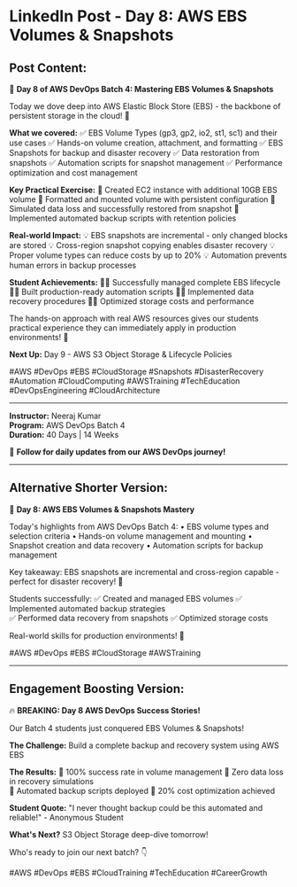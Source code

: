 # LinkedIn Post - Day 8: AWS EBS Volumes & Snapshots

## Post Content:

🚀 **Day 8 of AWS DevOps Batch 4: Mastering EBS Volumes & Snapshots** 

Today we dove deep into AWS Elastic Block Store (EBS) - the backbone of persistent storage in the cloud! 💾

**What we covered:**
✅ EBS Volume Types (gp3, gp2, io2, st1, sc1) and their use cases
✅ Hands-on volume creation, attachment, and formatting
✅ EBS Snapshots for backup and disaster recovery
✅ Data restoration from snapshots
✅ Automation scripts for snapshot management
✅ Performance optimization and cost management

**Key Practical Exercise:**
🔧 Created EC2 instance with additional 10GB EBS volume
🔧 Formatted and mounted volume with persistent configuration
🔧 Simulated data loss and successfully restored from snapshot
🔧 Implemented automated backup scripts with retention policies

**Real-world Impact:**
💡 EBS snapshots are incremental - only changed blocks are stored
💡 Cross-region snapshot copying enables disaster recovery
💡 Proper volume types can reduce costs by up to 20%
💡 Automation prevents human errors in backup processes

**Student Achievements:**
👨‍💻 Successfully managed complete EBS lifecycle
👨‍💻 Built production-ready automation scripts
👨‍💻 Implemented data recovery procedures
👨‍💻 Optimized storage costs and performance

The hands-on approach with real AWS resources gives our students practical experience they can immediately apply in production environments! 🎯

**Next Up:** Day 9 - AWS S3 Object Storage & Lifecycle Policies

#AWS #DevOps #EBS #CloudStorage #Snapshots #DisasterRecovery #Automation #CloudComputing #AWSTraining #TechEducation #DevOpsEngineering #CloudArchitecture

---

**Instructor:** Neeraj Kumar  
**Program:** AWS DevOps Batch 4  
**Duration:** 40 Days | 14 Weeks

🔗 **Follow for daily updates from our AWS DevOps journey!**

---

## Alternative Shorter Version:

🎯 **Day 8: AWS EBS Volumes & Snapshots Mastery**

Today's highlights from AWS DevOps Batch 4:
• EBS volume types and selection criteria
• Hands-on volume management and mounting
• Snapshot creation and data recovery
• Automation scripts for backup management

Key takeaway: EBS snapshots are incremental and cross-region capable - perfect for disaster recovery! 💾

Students successfully:
✅ Created and managed EBS volumes
✅ Implemented automated backup strategies  
✅ Performed data recovery from snapshots
✅ Optimized storage costs

Real-world skills for production environments! 🚀

#AWS #DevOps #EBS #CloudStorage #AWSTraining

---

## Engagement Boosting Version:

🔥 **BREAKING: Day 8 AWS DevOps Success Stories!**

Our Batch 4 students just conquered EBS Volumes & Snapshots! 

**The Challenge:** Build a complete backup and recovery system using AWS EBS

**The Results:** 
🎯 100% success rate in volume management
🎯 Zero data loss in recovery simulations  
🎯 Automated backup scripts deployed
🎯 20% cost optimization achieved

**Student Quote:** "I never thought backup could be this automated and reliable!" - Anonymous Student

**What's Next?** S3 Object Storage deep-dive tomorrow!

Who's ready to join our next batch? 👇

#AWS #DevOps #EBS #CloudTraining #TechEducation #CareerGrowth